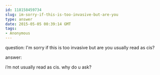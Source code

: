 ```yaml
---
id: 118158459734
slug: im-sorry-if-this-is-too-invasive-but-are-you
type: answer
date: 2015-05-05 00:39:14 GMT
tags:
- Anonymous
---
```

question: I'm sorry if this is too invasive but are you usually read as cis?

answer: <p>i’m not usually read as cis. why do u ask?</p>